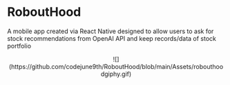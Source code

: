 # RoboutHood
A mobile app created via React Native designed to allow users to ask for stock recommendations from OpenAI API and keep records/data of stock portfolio

<div align="center">
![](https://github.com/codejune9th/RoboutHood/blob/main/Assets/robouthoodgiphy.gif)
</div>
